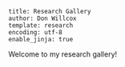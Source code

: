 ```#yaml
title: Research Gallery
author: Don Willcox
template: research
encoding: utf-8
enable_jinja: true
```

Welcome to my research gallery!

